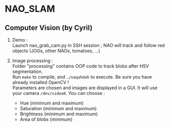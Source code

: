 NAO_SLAM
========

Computer Vision (by Cyril)
--------------------------

1. Demo :  
Launch nao_grab_cam.py in SSH session ; NAO will track and follow red objects (JOGs, other NAOs, tomatoes, ...)

2. Image processing :  
Folder "processing" contains OOP code to track blobs after HSV segmentation.  
Run `make` to compile, and `./naqahdah` to execute. Be sure you have already installed OpenCV !  
Parameters are chosen and images are displayed in a GUI. It will use your camera `/dev/video0`. You can choose :  
    * Hue (minimum and maximum)
    * Saturation (minimum and maximum)
    * Brightness (minimum and maximum)
    * Area of blobs (minimum)